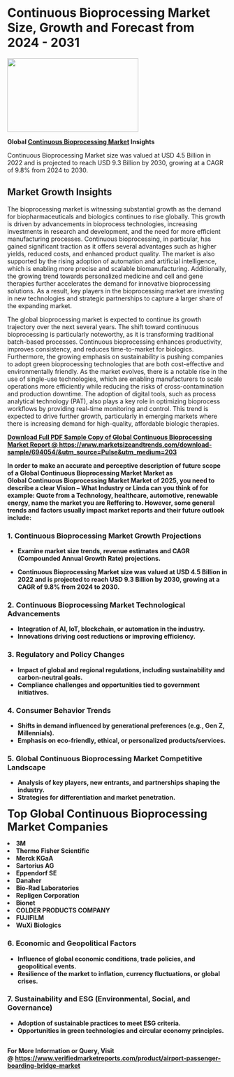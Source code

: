<H1>Continuous Bioprocessing Market Size, Growth and Forecast from 2024 - 2031</H1><img class="aligncenter size-medium wp-image-584254" src="https://thirdeyenews.in/wp-content/uploads/2024/09/Global-Market-Research-300x168.jpeg" alt="" width="300" height="168" /><p><strong>Global&nbsp;<a href="https://www.marketsizeandtrends.com/download-sample/694054/&amp;utm_source=Pulse&amp;utm_medium=203">Continuous Bioprocessing Market</a> Insights</strong></p><p>Continuous Bioprocessing Market size was valued at USD 4.5 Billion in 2022 and is projected to reach USD 9.3 Billion by 2030, growing at a CAGR of 9.8% from 2024 to 2030.</p><p><h2>Market Growth Insights</h2> <p>The bioprocessing market is witnessing substantial growth as the demand for biopharmaceuticals and biologics continues to rise globally. This growth is driven by advancements in bioprocess technologies, increasing investments in research and development, and the need for more efficient manufacturing processes. Continuous bioprocessing, in particular, has gained significant traction as it offers several advantages such as higher yields, reduced costs, and enhanced product quality. The market is also supported by the rising adoption of automation and artificial intelligence, which is enabling more precise and scalable biomanufacturing. Additionally, the growing trend towards personalized medicine and cell and gene therapies further accelerates the demand for innovative bioprocessing solutions. As a result, key players in the bioprocessing market are investing in new technologies and strategic partnerships to capture a larger share of the expanding market.</p> <p><strong><a href="#"></a></strong></p> <p>The global bioprocessing market is expected to continue its growth trajectory over the next several years. The shift toward continuous bioprocessing is particularly noteworthy, as it is transforming traditional batch-based processes. Continuous bioprocessing enhances productivity, improves consistency, and reduces time-to-market for biologics. Furthermore, the growing emphasis on sustainability is pushing companies to adopt green bioprocessing technologies that are both cost-effective and environmentally friendly. As the market evolves, there is a notable rise in the use of single-use technologies, which are enabling manufacturers to scale operations more efficiently while reducing the risks of cross-contamination and production downtime. The adoption of digital tools, such as process analytical technology (PAT), also plays a key role in optimizing bioprocess workflows by providing real-time monitoring and control. This trend is expected to drive further growth, particularly in emerging markets where there is increasing demand for high-quality, affordable biologic therapies.</p> <p><strong><a href="#"></p><p><span class=""><strong>Download Full PDF Sample Copy of Global Continuous Bioprocessing Market Report</strong> @ <a href="https://www.marketsizeandtrends.com/download-sample/694054/&amp;utm_source=Pulse&amp;utm_medium=203" target="_blank">https://www.marketsizeandtrends.com/download-sample/694054/&amp;utm_source=Pulse&amp;utm_medium=203</a></span></p><p>In order to make an accurate and perceptive description of future scope of a Global&nbsp;Continuous Bioprocessing Market Market as Global&nbsp;Continuous Bioprocessing Market Market of 2025, you need to describe a clear Vision &ndash; What Industry or Linda can you think of for example: Quote from a Technology, healthcare, automotive, renewable energy, name the market you are Reffering to. However, some general trends and factors usually impact market reports and their future outlook include:</p><h3>1.&nbsp;<strong>Continuous Bioprocessing Market Growth Projections</strong></h3><ul><li>Examine market size trends, revenue estimates and CAGR (Compounded Annual Growth Rate) projections.</li><li><p>Continuous Bioprocessing Market size was valued at USD 4.5 Billion in 2022 and is projected to reach USD 9.3 Billion by 2030, growing at a CAGR of 9.8% from 2024 to 2030.</p></li></ul><h3>2.&nbsp;<strong>Continuous Bioprocessing Market Technological Advancements</strong></h3><ul><li>Integration of AI, IoT, blockchain, or automation in the industry.</li><li>Innovations driving cost reductions or improving efficiency.</li></ul><h3>3.&nbsp;<strong>Regulatory and Policy Changes</strong></h3><ul><li>Impact of global and regional regulations, including sustainability and carbon-neutral goals.</li><li>Compliance challenges and opportunities tied to government initiatives.</li></ul><h3>4.&nbsp;<strong>Consumer Behavior Trends</strong></h3><ul><li>Shifts in demand influenced by generational preferences (e.g., Gen Z, Millennials).</li><li>Emphasis on eco-friendly, ethical, or personalized products/services.</li></ul><h3>5.&nbsp;<strong>Global Continuous Bioprocessing Market Competitive Landscape</strong></h3><ul><li>Analysis of key players, new entrants, and partnerships shaping the industry.</li><li>Strategies for differentiation and market penetration.</li></ul><p data-pm-slice="1 1 []"><span style="color: inherit; font-family: inherit; font-size: 25px;">Top Global Continuous Bioprocessing Market Companies</span></p><div class="" data-test-id=""><p><li>3M</li><li> Thermo Fisher Scientific</li><li> Merck KGaA</li><li> Sartorius AG</li><li> Eppendorf SE</li><li> Danaher</li><li> Bio-Rad Laboratories</li><li> Repligen Corporation</li><li> Bionet</li><li> COLDER PRODUCTS COMPANY</li><li> FUJIFILM</li><li> WuXi Biologics</li></p></div><h3>6.&nbsp;<strong>Economic and Geopolitical Factors</strong></h3><ul><li>Influence of global economic conditions, trade policies, and geopolitical events.</li><li>Resilience of the market to inflation, currency fluctuations, or global crises.</li></ul><h3>7.&nbsp;<strong>Sustainability and ESG (Environmental, Social, and Governance)</strong></h3><ul><li>Adoption of sustainable practices to meet ESG criteria.</li><li>Opportunities in green technologies and circular economy principles.</li></ul><h2><strong style="font-size: 14px;">For More Information or Query, Visit @&nbsp;</strong><a style="background-color: #ffffff; font-size: 14px;" href="https://www.marketsizeandtrends.com/report/continuous-bioprocessing-market/" target="_blank">https://www.verifiedmarketreports.com/product/airport-passenger-boarding-bridge-market</a></h2>
